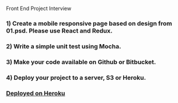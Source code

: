 Front End Project Interview

### 1) Create a mobile responsive page based on design from 01.psd. Please use React and Redux.

### 2) Write a simple unit test using Mocha.

### 3) Make your code available on Github or Bitbucket.

### 4) Deploy your project to a server, S3 or Heroku.

### [Deployed on Heroku](https://caminotest.herokuapp.com/)
